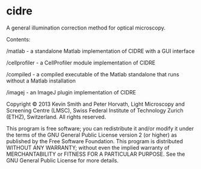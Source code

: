 cidre
=====

A general illumination correction method for optical microscopy.

Contents:

/matlab        - a standalone Matlab implementation of CIDRE with a GUI interface

/cellprofiler  - a CellProfiler module implementation of CIDRE

/compiled      - a compiled executable of the Matlab standalone that runs without a Matlab installation

/imagej        - an ImageJ plugin implementation of CIDRE




Copyright © 2013 Kevin Smith and Peter Horvath, Light Microscopy and Screening 
Centre (LMSC), Swiss Federal Institute of Technology Zurich (ETHZ), Switzerland. 
All rights reserved.

This program is free software; you can redistribute it and/or modify it 
under the terms of the GNU General Public License version 2 (or higher) 
as published by the Free Software Foundation. This program is 
distributed WITHOUT ANY WARRANTY; without even the implied warranty of 
MERCHANTABILITY or FITNESS FOR A PARTICULAR PURPOSE.  See the GNU 
General Public License for more details.

